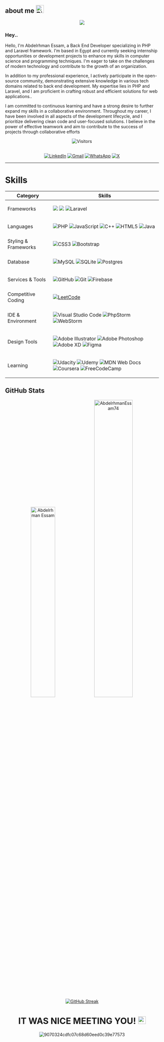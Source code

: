 
##  about me <img src="https://raw.githubusercontent.com/Tarikul-Islam-Anik/Animated-Fluent-Emojis/master/Emojis/Smilies/Right%20Anger%20Bubble.png" alt="Right Anger Bubble" width="26" height="26" />


<div align="center">
  <img src="https://user-images.githubusercontent.com/74038190/212746035-d5c61762-973c-44c0-aec7-887f3b7690e3.gif" />
</div>

### Hey..

<p>
Hello, I'm Abdelrhman Essam, a Back End Developer specializing in PHP and Laravel framework. I'm based in Egypt and currently seeking internship opportunities or development projects to enhance my skills in computer science and programming techniques. I'm eager to take on the challenges of modern technology and contribute to the growth of an organization.

In addition to my professional experience, I actively participate in the open-source community, demonstrating extensive knowledge in various tech domains related to back end development. My expertise lies in PHP and Laravel, and I am proficient in crafting robust and efficient solutions for web applications..

I am committed to continuous learning and have a strong desire to further expand my skills in a collaborative environment. Throughout my career, I have been involved in all aspects of the development lifecycle, and I prioritize delivering clean code and user-focused solutions. I believe in the power of effective teamwork and aim to contribute to the success of projects through collaborative efforts

</p>

<div align="center" dir="auto">

  ![Visitors](https://api.visitorbadge.io/api/visitors?path=AbdelrhmanEssam74&label=Visitors&countColor=%23263759)
  <br><br>

  <a href="https://www.linkedin.com/in/abdelrhmanessam74/" rel="nofollow">![LinkedIn](https://img.shields.io/badge/linkedin-%230077B5.svg?style=for-the-badge&logo=linkedin&logoColor=white)</a>
  <a href="mailto:abdelrhmanroshdy8@gmail.com">![Gmail](https://img.shields.io/badge/Gmail-D14836?style=for-the-badge&logo=gmail&logoColor=white)</a>
  <a href="https://wa.me/+201028492181" rel="nofollow">![WhatsApp](https://img.shields.io/badge/WhatsApp-25D366?style=for-the-badge&logo=whatsapp&logoColor=white)</a>
  <a href="https://x.com/ABDELRHMA_N74" rel="nofollow">![X](https://img.shields.io/badge/X-%23000000.svg?style=for-the-badge&logo=X&logoColor=white)</a>
</div>


---
<div class="markdown-heading" dir="auto"><h1 class="heading-element" dir="auto">Skills</div>

<markdown-accessiblity-table data-catalyst=""><table>
<thead>
<tr>
<th>Category</th>
<th>Skills</th>
</tr>
</thead>
<tbody>
<tr>
<td>Frameworks</td>
<td>
 
<a target="_blank" rel="noopener noreferrer nofollow" href="https://camo.githubusercontent.com/3467eb8e0dc6bdaa8fa6e979185d371ab39c105ec7bd6a01048806b74378d24c/68747470733a2f2f696d672e736869656c64732e696f2f62616467652f52656163742d3230323332413f7374796c653d666f722d7468652d6261646765266c6f676f3d7265616374266c6f676f436f6c6f723d363144414642"><img src="https://camo.githubusercontent.com/3467eb8e0dc6bdaa8fa6e979185d371ab39c105ec7bd6a01048806b74378d24c/68747470733a2f2f696d672e736869656c64732e696f2f62616467652f52656163742d3230323332413f7374796c653d666f722d7468652d6261646765266c6f676f3d7265616374266c6f676f436f6c6f723d363144414642" data-canonical-src="https://img.shields.io/badge/React-20232A?style=for-the-badge&amp;logo=react&amp;logoColor=61DAFB" style="max-width: 100%;"></a>
 <a target="_blank" rel="noopener noreferrer nofollow" href="https://camo.githubusercontent.com/f661807b4046d822de960b43ec69a1dcf63c918c18676797c8bcac8abe87ae0b/68747470733a2f2f696d672e736869656c64732e696f2f62616467652f6a51756572792d3037363941443f7374796c653d666f722d7468652d6261646765266c6f676f3d6a7175657279266c6f676f436f6c6f723d7768697465"><img src="https://camo.githubusercontent.com/f661807b4046d822de960b43ec69a1dcf63c918c18676797c8bcac8abe87ae0b/68747470733a2f2f696d672e736869656c64732e696f2f62616467652f6a51756572792d3037363941443f7374796c653d666f722d7468652d6261646765266c6f676f3d6a7175657279266c6f676f436f6c6f723d7768697465" data-canonical-src="https://img.shields.io/badge/jQuery-0769AD?style=for-the-badge&amp;logo=jquery&amp;logoColor=white" style="max-width: 100%;"></a> 
![Laravel](https://img.shields.io/badge/laravel-%23FF2D20.svg?style=for-the-badge&logo=laravel&logoColor=white)
 </td>
</tr>
<tr>
<td>Languages</td>
<td>

![PHP](https://img.shields.io/badge/php-%23777BB4.svg?style=for-the-badge&logo=php&logoColor=white)
![JavaScript](https://img.shields.io/badge/javascript-%23323330.svg?style=for-the-badge&logo=javascript&logoColor=%23F7DF1E)
![C++](https://img.shields.io/badge/c++-%2300599C.svg?style=for-the-badge&logo=c%2B%2B&logoColor=white)
![HTML5](https://img.shields.io/badge/html5-%23E34F26.svg?style=for-the-badge&logo=html5&logoColor=white)
![Java](https://img.shields.io/badge/java-%23ED8B00.svg?style=for-the-badge&logo=openjdk&logoColor=white)
 </td>
</tr>
<tr>
<td>Styling &amp; Frameworks</td>
<td>

![CSS3](https://img.shields.io/badge/css3-%231572B6.svg?style=for-the-badge&logo=css3&logoColor=white)
![Bootstrap](https://img.shields.io/badge/bootstrap-%238511FA.svg?style=for-the-badge&logo=bootstrap&logoColor=white)
</td>
</tr>
<tr>
<td>Database</td>
<td>

![MySQL](https://img.shields.io/badge/mysql-4479A1.svg?style=for-the-badge&logo=mysql&logoColor=white)
![SQLite](https://img.shields.io/badge/sqlite-%2307405e.svg?style=for-the-badge&logo=sqlite&logoColor=white)
![Postgres](https://img.shields.io/badge/postgres-%23316192.svg?style=for-the-badge&logo=postgresql&logoColor=white)
</td>
</tr>
<tr>
<td>Services &amp; Tools</td>
<td>

![GitHub](https://img.shields.io/badge/github-%23121011.svg?style=for-the-badge&logo=github&logoColor=white)
![Git](https://img.shields.io/badge/git-%23F05033.svg?style=for-the-badge&logo=git&logoColor=white)
![Firebase](https://img.shields.io/badge/firebase-a08021?style=for-the-badge&logo=firebase&logoColor=ffcd34)
</td>
</tr>
<tr>
<td>Competitive Coding</td>
<td>
<a href="https://leetcode.com/abdelrhman_74/" rel="nofollow">

![LeetCode](https://img.shields.io/badge/LeetCode-000000?style=for-the-badge&logo=LeetCode&logoColor=#d16c06)
</a> 
</td>
</tr>
<tr>
<td>IDE &amp; Environment</td>
<td>

![Visual Studio Code](https://img.shields.io/badge/Visual%20Studio%20Code-0078d7.svg?style=for-the-badge&logo=visual-studio-code&logoColor=white)
![PhpStorm](https://img.shields.io/badge/phpstorm-143?style=for-the-badge&logo=phpstorm&logoColor=black&color=black&labelColor=darkorchid)
![WebStorm](https://img.shields.io/badge/webstorm-143?style=for-the-badge&logo=webstorm&logoColor=white&color=black)
</td>
</tr>
<tr>

<td>Design Tools</td>
<td>

![Adobe Illustrator](https://img.shields.io/badge/adobe%20illustrator-%23FF9A00.svg?style=for-the-badge&logo=adobe%20illustrator&logoColor=white)
![Adobe Photoshop](https://img.shields.io/badge/adobe%20photoshop-%2331A8FF.svg?style=for-the-badge&logo=adobe%20photoshop&logoColor=white)
![Adobe XD](https://img.shields.io/badge/Adobe%20XD-470137?style=for-the-badge&logo=Adobe%20XD&logoColor=#FF61F6)
![Figma](https://img.shields.io/badge/figma-%23F24E1E.svg?style=for-the-badge&logo=figma&logoColor=white)
</td>
</tr>
<tr>
<td>Learning</td>
<td>

![Udacity](https://img.shields.io/badge/Udacity-grey?style=for-the-badge&logo=udacity&logoColor=15B8E6)
![Udemy](https://img.shields.io/badge/Udemy-A435F0?style=for-the-badge&logo=Udemy&logoColor=white)
![MDN Web Docs](https://img.shields.io/badge/MDN_Web_Docs-black?style=for-the-badge&logo=mdnwebdocs&logoColor=white)
![Coursera](https://img.shields.io/badge/Coursera-%230056D2.svg?style=for-the-badge&logo=Coursera&logoColor=white)
![FreeCodeCamp](https://img.shields.io/badge/Freecodecamp-%23123.svg?&style=for-the-badge&logo=freecodecamp&logoColor=green)
</td>
</tr>
</tbody>
</table></markdown-accessiblity-table>


## GitHub Stats

<div align="center">
  <img src="https://github-readme-stats.vercel.app/api/top-langs/?username=AbdelrhmanEssam74&layout=compact&hide_border=true&theme=onedark" width="40%" alt="Abdelrhman Essam " />
    <img src="https://github-readme-stats.vercel.app/api?username=AbdelrhmanEssam74&show_icons=true&theme=onedark&line_height=27" alt="AbdelrhmanEssam74" width="50%" />
</div>

<div align="center" >

[![GitHub Streak](https://streak-stats.demolab.com/?user=AbdelrhmanEssam74&theme=dark)](https://git.io/streak-stats)

</div>


<h1 align="center">IT WAS NICE MEETING YOU! <img src="https://raw.githubusercontent.com/Tarikul-Islam-Anik/Animated-Fluent-Emojis/master/Emojis/Hand%20gestures/Folded%20Hands%20Light%20Skin%20Tone.png" alt="Folded Hands Light Skin Tone" width="25" height="25" /> </h1>


<div align="center" style="width:100%">
  
![9070324cdfc07c68d60eed0c39e77573](https://github.com/user-attachments/assets/457a6408-31f9-49e5-aed6-5665c6367bc1)


</div>

###
